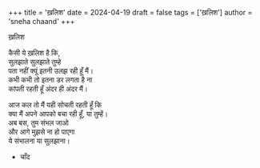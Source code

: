 +++ 
title = 'ख़लिश' 
date = 2024-04-19 
draft = false 
tags = ['ख़लिश'] 
author = 'sneha chaand' 
+++

ख़लिश

कैसी ये ख़लिश है कि,\
सुलझाते सुलझाते तुम्हे \
पता नहीं क्यूं इतनी उलझ रही हूँ मैं। \
कभी कभी तो इतना डर लगता है ना\
कांपती रहती हूँ अंदर ही अंदर मैं। 

आज कल तो मैं यही सोचती रहती हूँ कि\
क्या मैं अपने आपको बचा रही हूँ, या तुम्हें।\
अब बस, तुम संभल जाओ\
और आगे मुझसे ना हो पाएगा\
ये संभालना या सुलझाना।

- चाँद
